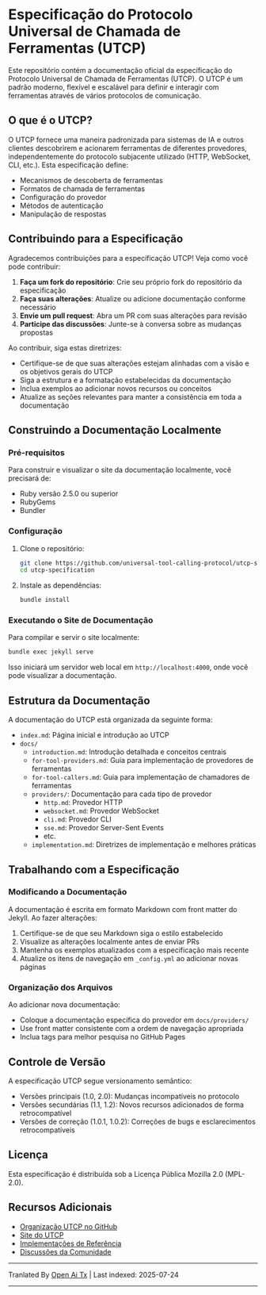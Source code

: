 # Especificação do Protocolo Universal de Chamada de Ferramentas (UTCP)

Este repositório contém a documentação oficial da especificação do Protocolo Universal de Chamada de Ferramentas (UTCP). O UTCP é um padrão moderno, flexível e escalável para definir e interagir com ferramentas através de vários protocolos de comunicação.

## O que é o UTCP?

O UTCP fornece uma maneira padronizada para sistemas de IA e outros clientes descobrirem e acionarem ferramentas de diferentes provedores, independentemente do protocolo subjacente utilizado (HTTP, WebSocket, CLI, etc.). Esta especificação define:

- Mecanismos de descoberta de ferramentas
- Formatos de chamada de ferramentas
- Configuração do provedor
- Métodos de autenticação
- Manipulação de respostas

## Contribuindo para a Especificação

Agradecemos contribuições para a especificação UTCP! Veja como você pode contribuir:

1. **Faça um fork do repositório**: Crie seu próprio fork do repositório da especificação
2. **Faça suas alterações**: Atualize ou adicione documentação conforme necessário
3. **Envie um pull request**: Abra um PR com suas alterações para revisão
4. **Participe das discussões**: Junte-se à conversa sobre as mudanças propostas

Ao contribuir, siga estas diretrizes:

- Certifique-se de que suas alterações estejam alinhadas com a visão e os objetivos gerais do UTCP
- Siga a estrutura e a formatação estabelecidas da documentação
- Inclua exemplos ao adicionar novos recursos ou conceitos
- Atualize as seções relevantes para manter a consistência em toda a documentação

## Construindo a Documentação Localmente

### Pré-requisitos

Para construir e visualizar o site da documentação localmente, você precisará de:

- Ruby versão 2.5.0 ou superior
- RubyGems
- Bundler

### Configuração

1. Clone o repositório:
   ```bash
   git clone https://github.com/universal-tool-calling-protocol/utcp-specification.git
   cd utcp-specification
   ```
2. Instale as dependências:

   ```bash
   bundle install
   ```
### Executando o Site de Documentação

Para compilar e servir o site localmente:


```bash
bundle exec jekyll serve
```
Isso iniciará um servidor web local em `http://localhost:4000`, onde você pode visualizar a documentação.

## Estrutura da Documentação

A documentação do UTCP está organizada da seguinte forma:

- `index.md`: Página inicial e introdução ao UTCP
- `docs/`
  - `introduction.md`: Introdução detalhada e conceitos centrais
  - `for-tool-providers.md`: Guia para implementação de provedores de ferramentas
  - `for-tool-callers.md`: Guia para implementação de chamadores de ferramentas
  - `providers/`: Documentação para cada tipo de provedor
    - `http.md`: Provedor HTTP
    - `websocket.md`: Provedor WebSocket
    - `cli.md`: Provedor CLI
    - `sse.md`: Provedor Server-Sent Events
    - etc.
  - `implementation.md`: Diretrizes de implementação e melhores práticas

## Trabalhando com a Especificação

### Modificando a Documentação

A documentação é escrita em formato Markdown com front matter do Jekyll. Ao fazer alterações:

1. Certifique-se de que seu Markdown siga o estilo estabelecido
2. Visualize as alterações localmente antes de enviar PRs
3. Mantenha os exemplos atualizados com a especificação mais recente
4. Atualize os itens de navegação em `_config.yml` ao adicionar novas páginas

### Organização dos Arquivos

Ao adicionar nova documentação:

- Coloque a documentação específica do provedor em `docs/providers/`
- Use front matter consistente com a ordem de navegação apropriada
- Inclua tags para melhor pesquisa no GitHub Pages

## Controle de Versão

A especificação UTCP segue versionamento semântico:

- Versões principais (1.0, 2.0): Mudanças incompatíveis no protocolo
- Versões secundárias (1.1, 1.2): Novos recursos adicionados de forma retrocompatível
- Versões de correção (1.0.1, 1.0.2): Correções de bugs e esclarecimentos retrocompatíveis

## Licença

Esta especificação é distribuída sob a Licença Pública Mozilla 2.0 (MPL-2.0).

## Recursos Adicionais

- [Organização UTCP no GitHub](https://github.com/universal-tool-calling-protocol)
- [Site do UTCP](https://utcp.io)
- [Implementações de Referência](https://github.com/universal-tool-calling-protocol/python-utcp)
- [Discussões da Comunidade](https://github.com/universal-tool-calling-protocol/utcp-specification/discussions)



---

Tranlated By [Open Ai Tx](https://github.com/OpenAiTx/OpenAiTx) | Last indexed: 2025-07-24

---